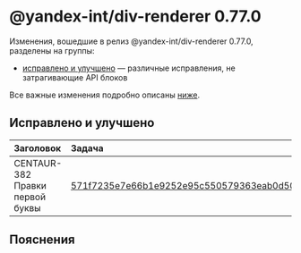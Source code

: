 # @yandex-int/div-renderer 0.77.0

<!-- ЧЕЛОВЕЧЕСКОЕ ВСТУПЛЕНИЕ -->

Изменения, вошедшие в релиз @yandex-int/div-renderer 0.77.0, разделены на группы:

* [исправлено и улучшено](#Исправлено-и-улучшено) — различные исправления, не затрагивающие API блоков

Все важные изменения подробно описаны [ниже](#Пояснения).

## Исправлено и улучшено

| Заголовок                       | Задача                                     | PR  |
| :------------------------------ | :----------------------------------------- | :-- |
| CENTAUR-382 Правки первой буквы | [571f7235e7e66b1e9252e95c550579363eab0d50] | N/A |

## Пояснения

[571f7235e7e66b1e9252e95c550579363eab0d50]: https://a.yandex-team.ru/arc_vcs/commit/571f7235e7e66b1e9252e95c550579363eab0d50
